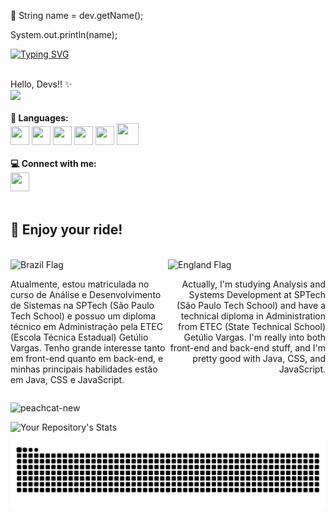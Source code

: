 💌 String name = dev.getName();

  System.out.println(name);

  
[![Typing SVG](https://readme-typing-svg.demolab.com?font=Fira+Code&weight=700&size=27&duration=5010&pause=1000&color=F756A8&vCenter=true&random=false&width=435&lines=Mariana+Nascimento+%3C+%2F+3)](https://git.io/typing-svg)
</div>
 </b> <br> Hello, Devs!! ✨<br>

<div align="left">

<img src="https://user-images.githubusercontent.com/125324142/229961407-51cf88b7-80ac-4af0-a160-fe3bde4d70a8.png" width="200px" />
</div>


 <br>
 <b> 💬 Languages: </b>
 <br>
<div>
<img src="https://cdn.jsdelivr.net/gh/devicons/devicon/icons/mysql/mysql-original.svg" width="30" height="30"/>  <img src="https://cdn.jsdelivr.net/gh/devicons/devicon/icons/html5/html5-original.svg" width="30" height="30"/>  <img src="https://cdn.jsdelivr.net/gh/devicons/devicon/icons/css3/css3-original.svg" width="30" height="30"/>
 <img src="https://cdn.jsdelivr.net/gh/devicons/devicon/icons/javascript/javascript-original.svg"  width="30" height="30" />
 <img src="https://cdn.jsdelivr.net/gh/devicons/devicon/icons/java/java-original.svg"  width="30" height="30" />
 <img src="https://cdn.jsdelivr.net/gh/devicons/devicon@latest/icons/spring/spring-original-wordmark.svg" width="35" height="35"/>
          
 </div>

<div>
  <br>
  <b> 💻 Connect with me: </b>
  <br>
  <div>
    <a href="https://www.linkedin.com/in/mariana-nascimento-de-oliveira/">
      <img src="https://cdn.jsdelivr.net/gh/devicons/devicon/icons/linkedin/linkedin-original.svg" width="30" height="30" />
    </a>
  </div>
</div>
<br>
<div style="width: 100%;">
  <h2>🌱 Enjoy your ride!</h2> <br>
  <div style="display: flex; justify-content: space-between; width: 100%">
  <div style="width: 50%;">
    <img src="https://flagcdn.com/16x12/br.png" alt="Brazil Flag" width="16" height="12">
    <p align="left">
      Atualmente, estou matriculada no curso de Análise e Desenvolvimento de Sistemas na SPTech (São Paulo Tech School) e possuo um diploma técnico em Administração pela ETEC (Escola Técnica Estadual) Getúlio Vargas. Tenho grande interesse tanto em front-end quanto em back-end, e minhas principais habilidades estão em Java, CSS e JavaScript.
    </p>
  </div>
  <div style="width: 50%;">
    <img src="https://flagcdn.com/16x12/gb.png" alt="England Flag" width="16" height="12">
    <p align="right">
      Actually, I'm studying Analysis and Systems Development at SPTech (São Paulo Tech School) and have a technical diploma in Administration from ETEC (State Technical School) Getúlio Vargas. I'm really into both front-end and back-end stuff, and I'm pretty good with Java, CSS, and JavaScript.
    </p>
  </div>
</div>
  </div>
</div>

  
  <div align="left" width="20">
    
 ![peachcat-new](https://user-images.githubusercontent.com/125324142/229968613-df38a191-d3a4-4267-b2b5-fac6b6633305.gif)
 
</div>
</div align="center">

![Your Repository's Stats](https://github-readme-stats.vercel.app/api/top-langs/?username=MarianaNdO)

<picture align="center">
  <source media="(prefers-color-scheme: dark)" srcset="https://raw.githubusercontent.com/MarianaNdO/MarianaNdO/output/github-contribution-grid-snake-dark.svg">
  <source media="(prefers-color-scheme: light)" srcset="https://raw.githubusercontent.com/MarianaNdO/MarianaNdO/output/github-contribution-grid-snake.svg">
  <img alt="github contribution grid snake animation" src="https://raw.githubusercontent.com/MarianaNdO/MarianaNdo/output/github-contribution-grid-snake.svg">
</picture>
<br><br>

  <!--
**MarianaNdO/MarianaNdO** is a ✨ _special_ ✨ repository because its `README.md` (this file) appears on your GitHub profile.

Here are some ideas to get you started:

- 🔭 I’m currently working on ...
-  I’m currently learning ...
- 👯 I’m looking to collaborate on ...
- 🤔 I’m looking for help with ...
- 💬 Ask me about ...
- 📫 How to reach me: ...
- 😄 Pronouns: ...
- ⚡ Fun fact: ...
-->
